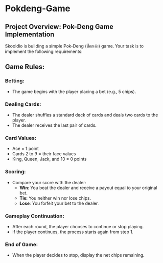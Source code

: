 # Pokdeng-Game

## Project Overview: Pok-Deng Game Implementation

Skooldio is building a simple Pok-Deng (ป๊อกเด้ง) game. Your task is to implement the following requirements:

## Game Rules:

### Betting:
- The game begins with the player placing a bet (e.g., 5 chips).

### Dealing Cards:
- The dealer shuffles a standard deck of cards and deals two cards to the player.
- The dealer receives the last pair of cards.

### Card Values:
- Ace = 1 point
- Cards 2 to 9 = their face values
- King, Queen, Jack, and 10 = 0 points

### Scoring:
- Compare your score with the dealer:
  - **Win**: You beat the dealer and receive a payout equal to your original bet.
  - **Tie**: You neither win nor lose chips.
  - **Lose**: You forfeit your bet to the dealer.

### Gameplay Continuation:
- After each round, the player chooses to continue or stop playing.
- If the player continues, the process starts again from step 1.

### End of Game:
- When the player decides to stop, display the net chips remaining.
